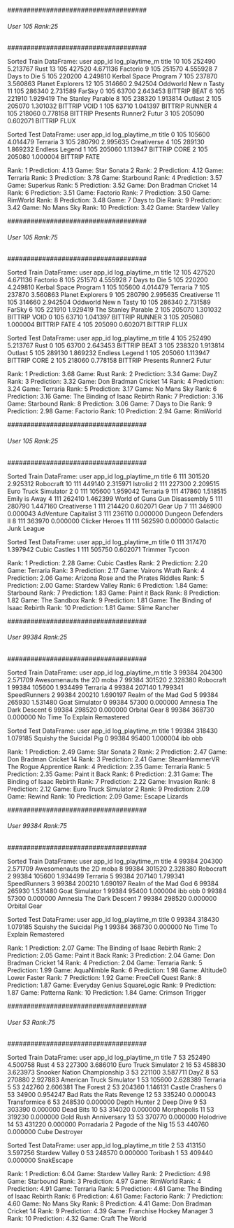 ####################################
###### User 105  Rank:25   #########
####################################

Sorted Train DataFrame:
    user  app_id  log_playtime_m                           title
10   105  252490        5.213767                            Rust
13   105  427520        4.671136                        Factorio
9    105  251570        4.555928                   7 Days to Die
5    105  220200        4.249810            Kerbal Space Program
7    105  237870        3.560863                Planet Explorers
12   105  314660        2.942504            Oddworld New n Tasty
11   105  286340        2.731589                          FarSky
0    105   63700        2.643453                    BITTRIP BEAT
6    105  221910        1.929419             The Stanley Parable
8    105  238320        1.913814                         Outlast
2    105  205070        1.301032                    BITTRIP VOID
1    105   63710        1.041397                  BITTRIP RUNNER
4    105  218060        0.778158  BITTRIP Presents Runner2 Futur
3    105  205090        0.602071                    BITTRIP FLUX



Sorted Test DataFrame:
   user  app_id  log_playtime_m           title
0   105  105600        4.014479        Terraria
3   105  280790        2.995635     Creativerse
4   105  289130        1.869232  Endless Legend
1   105  205060        1.113947    BITTRIP CORE
2   105  205080        1.000004    BITTRIP FATE

Rank:  1 Prediction: 4.13 Game: Star Sonata 2
Rank:  2 Prediction: 4.12 Game: Terraria
Rank:  3 Prediction: 3.78 Game: Starbound
Rank:  4 Prediction: 3.57 Game: Superkus
Rank:  5 Prediction: 3.52 Game: Don Bradman Cricket 14
Rank:  6 Prediction: 3.51 Game: Factorio
Rank:  7 Prediction: 3.50 Game: RimWorld
Rank:  8 Prediction: 3.48 Game: 7 Days to Die
Rank:  9 Prediction: 3.42 Game: No Mans Sky
Rank: 10 Prediction: 3.42 Game: Stardew Valley


####################################
###### User 105  Rank:75   #########
####################################

Sorted Train DataFrame:
    user  app_id  log_playtime_m                 title
12   105  427520        4.671136              Factorio
8    105  251570        4.555928         7 Days to Die
5    105  220200        4.249810  Kerbal Space Program
1    105  105600        4.014479              Terraria
7    105  237870        3.560863      Planet Explorers
9    105  280790        2.995635           Creativerse
11   105  314660        2.942504  Oddworld New n Tasty
10   105  286340        2.731589                FarSky
6    105  221910        1.929419   The Stanley Parable
2    105  205070        1.301032          BITTRIP VOID
0    105   63710        1.041397        BITTRIP RUNNER
3    105  205080        1.000004          BITTRIP FATE
4    105  205090        0.602071          BITTRIP FLUX



Sorted Test DataFrame:
   user  app_id  log_playtime_m                           title
4   105  252490        5.213767                            Rust
0   105   63700        2.643453                    BITTRIP BEAT
3   105  238320        1.913814                         Outlast
5   105  289130        1.869232                  Endless Legend
1   105  205060        1.113947                    BITTRIP CORE
2   105  218060        0.778158  BITTRIP Presents Runner2 Futur

Rank:  1 Prediction: 3.68 Game: Rust
Rank:  2 Prediction: 3.34 Game: DayZ
Rank:  3 Prediction: 3.32 Game: Don Bradman Cricket 14
Rank:  4 Prediction: 3.24 Game: Terraria
Rank:  5 Prediction: 3.17 Game: No Mans Sky
Rank:  6 Prediction: 3.16 Game: The Binding of Isaac Rebirth
Rank:  7 Prediction: 3.16 Game: Starbound
Rank:  8 Prediction: 3.06 Game: 7 Days to Die
Rank:  9 Prediction: 2.98 Game: Factorio
Rank: 10 Prediction: 2.94 Game: RimWorld






####################################
###### User 105  Rank:25   #########
####################################

Sorted Train DataFrame:
    user  app_id  log_playtime_m                          title
6    111  301520        2.925312                      Robocraft
10   111  449140        2.315971                       Istrolid
2    111  227300        2.209515         Euro Truck Simulator 2
0    111  105600        1.959042                       Terraria
9    111  417860        1.518515                  Emily is Away
4    111  262410        1.462399  World of Guns Gun Disassembly
5    111  280790        1.447160                    Creativerse
1    111  214420        0.602071                        Gear Up
7    111  346900        0.000043           AdVenture Capitalist
3    111  236110        0.000000           Dungeon Defenders II
8    111  363970        0.000000                 Clicker Heroes
11   111  562590        0.000000           Galactic Junk League



Sorted Test DataFrame:
   user  app_id  log_playtime_m           title
0   111  317470        1.397942   Cubic Castles
1   111  505750        0.602071  Trimmer Tycoon

Rank:  1 Prediction: 2.28 Game: Cubic Castles
Rank:  2 Prediction: 2.20 Game: Terraria
Rank:  3 Prediction: 2.17 Game: Vairons Wrath
Rank:  4 Prediction: 2.06 Game: Arizona Rose and the Pirates Riddles
Rank:  5 Prediction: 2.00 Game: Stardew Valley
Rank:  6 Prediction: 1.84 Game: Starbound
Rank:  7 Prediction: 1.83 Game: Paint it Back
Rank:  8 Prediction: 1.82 Game: The Sandbox
Rank:  9 Prediction: 1.81 Game: The Binding of Isaac Rebirth
Rank: 10 Prediction: 1.81 Game: Slime Rancher


####################################
###### User 99384  Rank:25   #######
####################################

Sorted Train DataFrame:
    user  app_id  log_playtime_m                          title
3  99384  204300        2.571709      Awesomenauts  the 2D moba
7  99384  301520        2.328380                      Robocraft
1  99384  105600        1.934499                       Terraria
4  99384  207140        1.799341                   SpeedRunners
2  99384  200210        1.690197           Realm of the Mad God
5  99384  265930        1.531480                 Goat Simulator
0  99384   57300        0.000000       Amnesia The Dark Descent
6  99384  298520        0.000000                   Orbital Gear
8  99384  368730        0.000000  No Time To Explain Remastered



Sorted Test DataFrame:
    user  app_id  log_playtime_m                     title
1  99384  318430        1.079185  Squishy the Suicidal Pig
0  99384   95400        1.000004                  ibb  obb

Rank:  1 Prediction: 2.49 Game: Star Sonata 2
Rank:  2 Prediction: 2.47 Game: Don Bradman Cricket 14
Rank:  3 Prediction: 2.41 Game: SteamHammerVR  The Rogue Apprentice
Rank:  4 Prediction: 2.35 Game: Terraria
Rank:  5 Prediction: 2.35 Game: Paint it Back
Rank:  6 Prediction: 2.31 Game: The Binding of Isaac Rebirth
Rank:  7 Prediction: 2.22 Game: Invasion
Rank:  8 Prediction: 2.12 Game: Euro Truck Simulator 2
Rank:  9 Prediction: 2.09 Game: Rewind
Rank: 10 Prediction: 2.09 Game: Escape Lizards

####################################
###### User 99384  Rank:75   #######
####################################

Sorted Train DataFrame:
    user  app_id  log_playtime_m                      title
4  99384  204300        2.571709  Awesomenauts  the 2D moba
8  99384  301520        2.328380                  Robocraft
2  99384  105600        1.934499                   Terraria
5  99384  207140        1.799341               SpeedRunners
3  99384  200210        1.690197       Realm of the Mad God
6  99384  265930        1.531480             Goat Simulator
1  99384   95400        1.000004                   ibb  obb
0  99384   57300        0.000000   Amnesia The Dark Descent
7  99384  298520        0.000000               Orbital Gear



Sorted Test DataFrame:
    user  app_id  log_playtime_m                          title
0  99384  318430        1.079185       Squishy the Suicidal Pig
1  99384  368730        0.000000  No Time To Explain Remastered

Rank:  1 Prediction: 2.07 Game: The Binding of Isaac Rebirth
Rank:  2 Prediction: 2.05 Game: Paint it Back
Rank:  3 Prediction: 2.04 Game: Don Bradman Cricket 14
Rank:  4 Prediction: 2.04 Game: Terraria
Rank:  5 Prediction: 1.99 Game: AquaNimble
Rank:  6 Prediction: 1.98 Game: Altitude0 Lower  Faster
Rank:  7 Prediction: 1.92 Game: FreeCell Quest
Rank:  8 Prediction: 1.87 Game: Everyday Genius SquareLogic
Rank:  9 Prediction: 1.87 Game: Patterna
Rank: 10 Prediction: 1.84 Game: Crimson Trigger

####################################
###### User 53 Rank:75       #######
####################################

Sorted Train DataFrame:
    user  app_id  log_playtime_m                           title
7     53  252490        4.500758                            Rust
4     53  227300        3.686010          Euro Truck Simulator 2
16    53  458830        3.623973     Snooker Nation Championship
3     53  221100        3.587711                            DayZ
8     53  270880        2.927883        American Truck Simulator
1     53  105600        2.628389                        Terraria
5     53  242760        2.606381                      The Forest
2     53  204360        1.146131                 Castle Crashers
0     53   34900        0.954247       Bad Rats the Rats Revenge
12    53  335240        0.000043                    Transformice
6     53  248530        0.000000        Depth Hunter 2 Deep Dive
9     53  303390        0.000000                       Dead Bits
10    53  314020        0.000000                     Morphopolis
11    53  319230        0.000000           Gold Rush Anniversary
13    53  370770        0.000000                       Holodrive
14    53  431220        0.000000  Porradaria 2 Pagode of the Nig
15    53  440760        0.000000                  Cube Destroyer



Sorted Test DataFrame:
   user  app_id  log_playtime_m           title
2    53  413150        3.597256  Stardew Valley
0    53  248570        0.000000        Toribash
1    53  409440        0.000000      SnakEscape

Rank:  1 Prediction: 6.04 Game: Stardew Valley
Rank:  2 Prediction: 4.98 Game: Starbound
Rank:  3 Prediction: 4.97 Game: RimWorld
Rank:  4 Prediction: 4.91 Game: Terraria
Rank:  5 Prediction: 4.61 Game: The Binding of Isaac Rebirth
Rank:  6 Prediction: 4.61 Game: Factorio
Rank:  7 Prediction: 4.60 Game: No Mans Sky
Rank:  8 Prediction: 4.41 Game: Don Bradman Cricket 14
Rank:  9 Prediction: 4.39 Game: Franchise Hockey Manager 3
Rank: 10 Prediction: 4.32 Game: Craft The World

